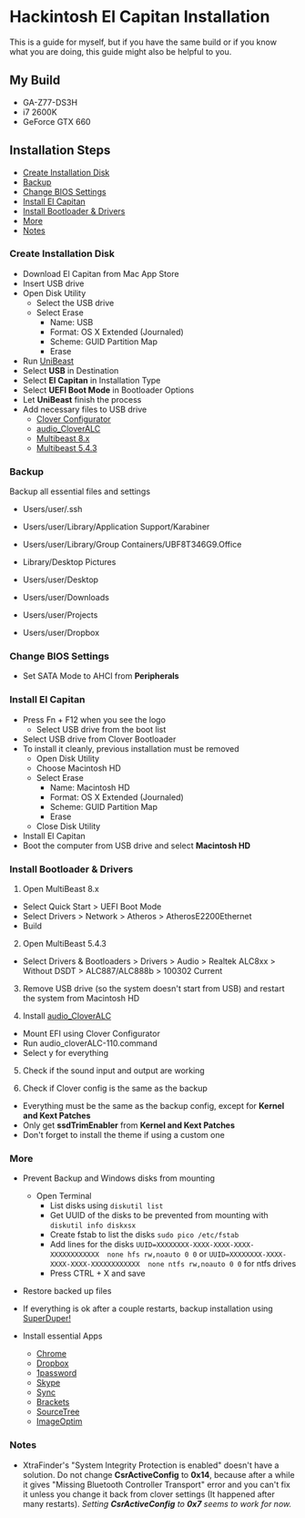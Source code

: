 # Hackintosh El Capitan Installation

This is a guide for myself, but if you have the same build or if you know what you are doing, this guide might also be helpful to you.

## My Build
- GA-Z77-DS3H
- i7 2600K
- GeForce GTX 660

## Installation Steps

- [Create Installation Disk](#disk)
- [Backup](#backup)
- [Change BIOS Settings](#bios)
- [Install El Capitan](#install)
- [Install Bootloader & Drivers](#bootloader)
- [More](#more)
- [Notes](#notes)


### <a name="disk"></a>Create Installation Disk

- Download El Capitan from Mac App Store
- Insert USB drive
- Open Disk Utility
  - Select the USB drive
  - Select Erase
    - Name: USB
    - Format: OS X Extended (Journaled)
    - Scheme: GUID Partition Map
    - Erase
- Run [UniBeast](http://www.tonymacx86.com/downloads.php?do=cat&id=3)
- Select **USB** in Destination
- Select **El Capitan** in Installation Type
- Select **UEFI Boot Mode** in Bootloader Options
- Let **UniBeast** finish the process
- Add necessary files to USB drive
  - [Clover Configurator](http://mackie100projects.altervista.org/download/)
  - [audio_CloverALC](https://github.com/toleda/audio_cloverALC)
  - [Multibeast 8.x](http://www.tonymacx86.com/downloads.php?do=cat&id=3)
  - [Multibeast 5.4.3](http://www.tonymacx86.com/downloads.php?do=cat&id=6)

### <a name="backup"></a>Backup

Backup all essential files and settings

- Users/user/.ssh
- Users/user/Library/Application Support/Karabiner
- Users/user/Library/Group Containers/UBF8T346G9.Office
- Library/Desktop Pictures

- Users/user/Desktop
- Users/user/Downloads
- Users/user/Projects
- Users/user/Dropbox

### <a name="bios"></a>Change BIOS Settings

- Set SATA Mode to AHCI from **Peripherals**

### <a name="install"></a>Install El Capitan

- Press Fn + F12 when you see the logo
  - Select USB drive from the boot list
- Select USB drive from Clover Bootloader
- To install it cleanly, previous installation must be removed
  - Open Disk Utility
  - Choose Macintosh HD
  - Select Erase
    - Name: Macintosh HD
    - Format: OS X Extended (Journaled)
    - Scheme: GUID Partition Map
    - Erase
  - Close Disk Utility
- Install El Capitan
- Boot the computer from USB drive and select **Macintosh HD**

### <a name="bootloader"></a>Install Bootloader & Drivers

1. Open MultiBeast 8.x
  - Select Quick Start > UEFI Boot Mode
  - Select Drivers > Network > Atheros > AtherosE2200Ethernet
  - Build

2. Open MultiBeast 5.4.3
  - Select Drivers & Bootloaders > Drivers > Audio > Realtek ALC8xx > Without DSDT > ALC887/ALC888b > 100302 Current

3. Remove USB drive (so the system doesn't start from USB) and restart the system from Macintosh HD

4. Install [audio_CloverALC](https://github.com/toleda/audio_cloverALC)
  - Mount EFI using Clover Configurator
  - Run audio_cloverALC-110.command
  - Select y for everything

5. Check if the sound input and output are working

6. Check if Clover config is the same as the backup
  - Everything must be the same as the backup config, except for **Kernel and Kext Patches**
  - Only get **ssdTrimEnabler** from **Kernel and Kext Patches**
  - Don't forget to install the theme if using a custom one

### <a name="more"></a>More

- Prevent Backup and Windows disks from mounting
  - Open Terminal
    - List disks using `diskutil list`
    - Get UUID of the disks to be prevented from mounting with `diskutil info diskxsx`
    - Create fstab to list the disks `sudo pico /etc/fstab`
    - Add lines for the disks `UUID=XXXXXXXX-XXXX-XXXX-XXXX-XXXXXXXXXXXX  none hfs rw,noauto 0 0` or `UUID=XXXXXXXX-XXXX-XXXX-XXXX-XXXXXXXXXXXX  none ntfs rw,noauto 0 0` for ntfs drives
    - Press CTRL + X and save

- Restore backed up files

- If everything is ok after a couple restarts, backup installation using [SuperDuper!](http://www.shirt-pocket.com/SuperDuper/SuperDuperDescription.html)

- Install essential Apps
  - [Chrome](https://www.google.com/chrome/browser/desktop/)
  - [Dropbox](https://www.dropbox.com/install)
  - [1password](https://agilebits.com/onepassword/mac)
  - [Skype](http://www.skype.com/en/download-skype/skype-for-mac/)
  - [Sync](https://www.sync.com/install/)
  - [Brackets](http://brackets.io/)
  - [SourceTree](https://www.sourcetreeapp.com/)
  - [ImageOptim](https://imageoptim.com/)
  
### <a name="notes"></a>Notes

- XtraFinder's "System Integrity Protection is enabled" doesn't have a solution. Do not change **CsrActiveConfig** to **0x14**, because after a while it gives "Missing Bluetooth Controller Transport" error and you can't fix it unless you change it back from clover settings (It happened after many restarts). _Setting **CsrActiveConfig** to **0x7** seems to work for now._
